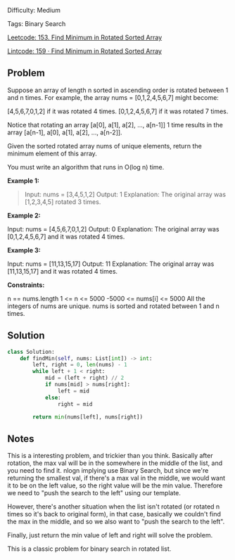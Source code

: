 Difficulty: Medium

Tags: Binary Search

[Leetcode: 153. Find Minimum in Rotated Sorted Array](https://leetcode.com/problems/find-minimum-in-rotated-sorted-array/)

[Lintcode: 159 · Find Minimum in Rotated Sorted Array](https://www.lintcode.com/problem/159/)

## Problem
Suppose an array of length n sorted in ascending order is rotated between 1 and n times. For example, the array nums = [0,1,2,4,5,6,7] might become:

[4,5,6,7,0,1,2] if it was rotated 4 times.
[0,1,2,4,5,6,7] if it was rotated 7 times.

Notice that rotating an array [a[0], a[1], a[2], ..., a[n-1]] 1 time results in the array [a[n-1], a[0], a[1], a[2], ..., a[n-2]].

Given the sorted rotated array nums of unique elements, return the minimum element of this array.

You must write an algorithm that runs in O(log n) time.

**Example 1:**
>Input: nums = [3,4,5,1,2]
>Output: 1
>Explanation: The original array was [1,2,3,4,5] rotated 3 times.

**Example 2:**

Input: nums = [4,5,6,7,0,1,2]
Output: 0
Explanation: The original array was [0,1,2,4,5,6,7] and it was rotated 4 times.

**Example 3:**

Input: nums = [11,13,15,17]
Output: 11
Explanation: The original array was [11,13,15,17] and it was rotated 4 times.


**Constraints:**

n == nums.length
1 <= n <= 5000
-5000 <= nums[i] <= 5000
All the integers of nums are unique.
nums is sorted and rotated between 1 and n times.

## Solution
```python
class Solution:
    def findMin(self, nums: List[int]) -> int:
        left, right = 0, len(nums) - 1
        while left + 1 < right:
            mid = (left + right) // 2
            if nums[mid] > nums[right]:
                left = mid
            else:
                right = mid

        return min(nums[left], nums[right])

```

## Notes
This is a interesting problem, and trickier than you think. Basically after rotation, the max val will be in the somewhere
in the middle of the list, and you need to find it. nlogn implying use Binary Search, but since we're returning the smallest val,
if there's a max val in the middle, we would want it to be on the left value, so the right value will be the min value. Therefore
we need to "push the search to the left" using our template.

However, there's another situation when the list isn't rotated (or rotated n times so it's back to original form), in that case, basically we
couldn't find the max in the middle, and so we also want to "push the search to the left".

Finally, just return the min value of left and right will solve the problem.

This is a classic problem for binary search in rotated list.

